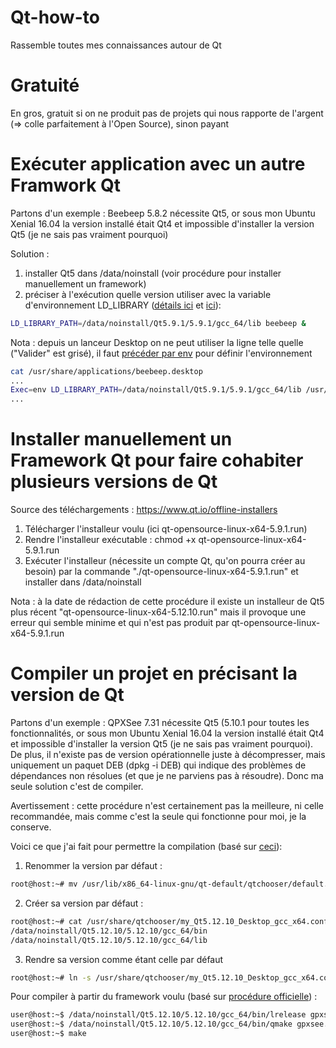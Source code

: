 # Qt-how-to
Rassemble toutes mes connaissances autour de Qt

# Gratuité
En gros, gratuit si on ne produit pas de projets qui nous rapporte de l'argent (=> colle parfaitement à l'Open Source), sinon payant

# Exécuter application avec un autre Framwork Qt
Partons d'un exemple : Beebeep 5.8.2 nécessite Qt5, or sous mon Ubuntu Xenial 16.04 la version installé était Qt4 et impossible d'installer la version Qt5 (je ne sais pas vraiment pourquoi)

Solution : 
1. installer Qt5 dans /data/noinstall (voir procédure pour installer manuellement un framework)
2. préciser à l'exécution quelle version utiliser avec la variable d'environnement LD_LIBRARY ([détails ici](https://forum.qt.io/topic/55100/linux-run-program-if-install-two-version-qt/3) et [ici](http://www.linuxcertif.com/doc/keyword/LD_LIBRARY_PATH/)): 

```sh
LD_LIBRARY_PATH=/data/noinstall/Qt5.9.1/5.9.1/gcc_64/lib beebeep &
```
Nota : depuis un lanceur Desktop on ne peut utiliser la ligne telle quelle ("Valider" est grisé), il faut [précéder par env](https://askubuntu.com/questions/144968/set-variable-in-desktop-file/144971#144971) pour définir l'environnement

```sh
cat /usr/share/applications/beebeep.desktop
...
Exec=env LD_LIBRARY_PATH=/data/noinstall/Qt5.9.1/5.9.1/gcc_64/lib /usr/bin/beebeep
...
```

# Installer manuellement un Framework Qt pour faire cohabiter plusieurs versions de Qt
Source des téléchargements : https://www.qt.io/offline-installers

1. Télécharger l'installeur voulu (ici qt-opensource-linux-x64-5.9.1.run)
2. Rendre l'installeur exécutable : chmod +x qt-opensource-linux-x64-5.9.1.run
3. Exécuter l'installeur (nécessite un compte Qt, qu'on pourra créer au besoin) par la commande "./qt-opensource-linux-x64-5.9.1.run" et installer dans /data/noinstall

Nota : à la date de rédaction de cette procédure il existe un installeur de Qt5 plus récent "qt-opensource-linux-x64-5.12.10.run" mais il provoque une erreur qui semble minime et qui n'est pas produit par qt-opensource-linux-x64-5.9.1.run

# Compiler un projet en précisant la version de Qt
Partons d'un exemple : QPXSee 7.31 nécessite Qt5 (5.10.1 pour toutes les fonctionnalités, or sous mon Ubuntu Xenial 16.04 la version installé était Qt4 et impossible d'installer la version Qt5 (je ne sais pas vraiment pourquoi). De plus, il n'existe pas de version opérationnelle juste à décompresser, mais uniquement un paquet DEB (dpkg -i DEB) qui indique des problèmes de dépendances non résolues (et que je ne parviens pas à résoudre). Donc ma seule solution c'est de compiler.

Avertissement : cette procédure n'est certainement pas la meilleure, ni celle recommandée, mais comme c'est la seule qui fonctionne pour moi, je la conserve.

Voici ce que j'ai fait pour permettre la compilation (basé sur [ceci](https://unix.stackexchange.com/questions/116254/how-do-i-change-which-version-of-qt-is-used-for-qmake/427366#427366)):
1. Renommer la version par défaut : 
```sh
root@host:~# mv /usr/lib/x86_64-linux-gnu/qt-default/qtchooser/default.conf /usr/lib/x86_64-linux-gnu/qt-default/qtchooser/default.conf_orig
```
2. Créer sa version par défaut : 
```sh
root@host:~# cat /usr/share/qtchooser/my_Qt5.12.10_Desktop_gcc_x64.conf
/data/noinstall/Qt5.12.10/5.12.10/gcc_64/bin
/data/noinstall/Qt5.12.10/5.12.10/gcc_64/lib
```
3. Rendre sa version comme étant celle par défaut
```sh
root@host:~# ln -s /usr/share/qtchooser/my_Qt5.12.10_Desktop_gcc_x64.conf /usr/lib/x86_64-linux-gnu/qt-default/default.conf
```

Pour compiler à partir du framework voulu (basé sur [procédure officielle](https://github.com/tumic0/GPXSee)) :
```sh
user@host:~$ /data/noinstall/Qt5.12.10/5.12.10/gcc_64/bin/lrelease gpxsee.pro
user@host:~$ /data/noinstall/Qt5.12.10/5.12.10/gcc_64/bin/qmake gpxsee.pro
user@host:~$ make
```
